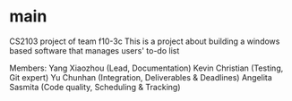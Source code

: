 # main
CS2103 project of team f10-3c
This is a project about building a windows based software 
that manages users' to-do list

Members:
Yang Xiaozhou       (Lead, Documentation)
Kevin Christian     (Testing, Git expert)
Yu Chunhan          (Integration, Deliverables  & Deadlines)
Angelita Sasmita    (Code quality, Scheduling & Tracking)
